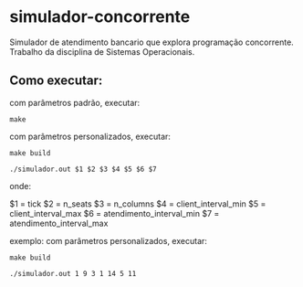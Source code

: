 # simulador-concorrente

Simulador de atendimento bancario que explora programação concorrente. Trabalho da disciplina de Sistemas Operacionais.

## Como executar:

com parâmetros padrão, executar:

```
make
```

com parâmetros personalizados, executar:

```
make build
```

```
./simulador.out $1 $2 $3 $4 $5 $6 $7
```

onde:

$1 = tick
$2 = n_seats
$3 = n_columns
$4 = client_interval_min
$5 = client_interval_max
$6 = atendimento_interval_min
$7 = atendimento_interval_max

exemplo:
com parâmetros personalizados, executar:

```
make build
```

```
./simulador.out 1 9 3 1 14 5 11
```
